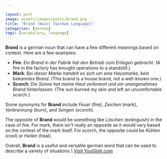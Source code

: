 ```yaml
---

layout: post
image: assets/images/posts/Brand.png
title: "Brand (Noun) [German Language]"
categories: [German]
tags: [vocabulary, language]
---
```

**Brand** is a german noun that can have a few different meanings based on context. Here are a few examples:

- **Fire**: *Ein Brand in der Fabrik hat den Betrieb zum Erliegen gebracht.* (A fire in the factory has brought operations to a standstill.)
- **Mark**: *Bei dieser Marke handelt es sich um eine Hausmarke, kein bekanntes Brand.* (This brand is a house brand, not a well-known one.)
- **Scorch**: *Die Sonne hat meine Haut verbrannt und ein unangenehmes Brand hinterlassen.* (The sun burned my skin and left an uncomfortable scorch.)

Some synonyms for **Brand** include *Feuer* (fire), *Zeichen* (mark), *Verbrennung* (burn), and *Sengen* (scorch).

The opposite of **Brand** would be something like *Löschen* (extinguish) in the case of fire. For mark, there isn't really an opposite as it would vary based on the context of the mark itself. For scorch, the opposite could be *Kühlen* (cool) or *Heilen* (heal).

Overall, **Brand** is a useful and versatile german word that can be used to describe a variety of situations.\ <a id="yg-widget-0" class="youglish-widget" data-query="Brand" data-lang="german" data-components="8412" data-auto-start="0" data-bkg-color="theme_light" data-title="How%20to%20pronounce%20Brand%20in%20German"  rel="nofollow" href="https://youglish.com">Visit YouGlish.com</a><script async src="https://youglish.com/public/emb/widget.js" charset="utf-8"></script>